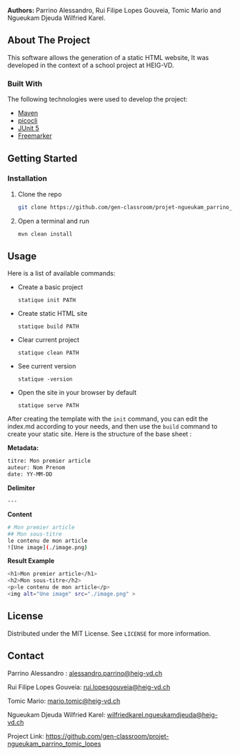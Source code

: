 **Authors:** Parrino Alessandro, Rui Filipe Lopes Gouveia, Tomic Mario and Ngueukam Djeuda Wilfried Karel.

<!-- ABOUT THE PROJECT -->
## About The Project

This software allows the generation of a static HTML website, It was developed in the context of a school project at HEIG-VD.

### Built With
The following technologies were used to develop the project:
* [Maven](https://maven.apache.org/)
* [picocli](https://picocli.info/)
* [JUnit 5](https://junit.org/junit5/)
* [Freemarker](https://freemarker.apache.org/)



<!-- GETTING STARTED -->
## Getting Started

### Installation

1. Clone the repo
   ```sh
   git clone https://github.com/gen-classroom/projet-ngueukam_parrino_tomic_lopes.git
   ```
2. Open a terminal and run
   ```sh
   mvn clean install
   ```



<!-- USAGE EXAMPLES -->
## Usage
Here is a list of available commands: 

* Create a basic project
 
   `statique init PATH`

 * Create static HTML site

   `statique build PATH`

 * Clear current project

   `statique clean PATH`

* See current version

   `statique -version`

* Open the site in your browser by default
 
   `statique serve PATH`

After creating the template with the `init` command, you can edit the index.md according to your needs, and then use the ``build`` command to create your static site.
Here is the structure of the base sheet :

**Metadata:**
 ```sh
titre: Mon premier article  
auteur: Nom Prenom 
date: YY-MM-DD
   ```
**Delimiter**

``---``

**Content**
 ```sh
# Mon premier article
## Mon sous-titre
le contenu de mon article
![Une image](./image.png)
   ```
**Result Example**
 ```sh
<h1>Mon premier article</h1>  
<h2>Mon sous-titre</h2>  
<p>le contenu de mon article</p>  
<img alt="Une image" src="./image.png" >
  ```
<!-- LICENSE -->
## License

Distributed under the MIT License. See `LICENSE` for more information.



<!-- CONTACT -->
## Contact

Parrino Alessandro : alessandro.parrino@heig-vd.ch

Rui Filipe Lopes Gouveia: rui.lopesgouveia@heig-vd.ch

Tomic Mario: mario.tomic@heig-vd.ch

Ngueukam Djeuda Wilfried Karel: wilfriedkarel.ngueukamdjeuda@heig-vd.ch

Project Link: https://github.com/gen-classroom/projet-ngueukam_parrino_tomic_lopes
